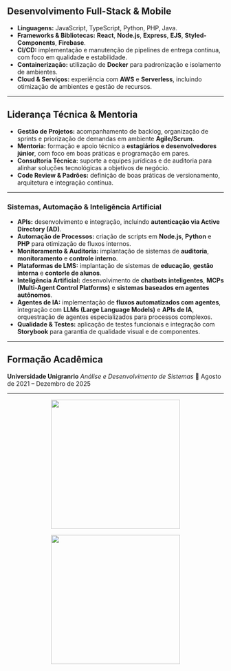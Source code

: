 ## **Desenvolvimento Full-Stack & Mobile**

* **Linguagens:** JavaScript, TypeScript, Python, PHP, Java.
* **Frameworks & Bibliotecas:** **React**, **Node.js**, **Express**, **EJS**, **Styled-Components**, **Firebase**.
* **CI/CD:** implementação e manutenção de pipelines de entrega contínua, com foco em qualidade e estabilidade.
* **Containerização:** utilização de **Docker** para padronização e isolamento de ambientes.
* **Cloud & Serviços:** experiência com **AWS** e **Serverless**, incluindo otimização de ambientes e gestão de recursos.

---

## **Liderança Técnica & Mentoria**

* **Gestão de Projetos:** acompanhamento de backlog, organização de sprints e priorização de demandas em ambiente **Agile/Scrum**.
* **Mentoria:** formação e apoio técnico a **estagiários e desenvolvedores júnior**, com foco em boas práticas e programação em pares.
* **Consultoria Técnica:** suporte a equipes jurídicas e de auditoria para alinhar soluções tecnológicas a objetivos de negócio.
* **Code Review & Padrões:** definição de boas práticas de versionamento, arquitetura e integração contínua.

---

### **Sistemas, Automação & Inteligência Artificial**

* **APIs:** desenvolvimento e integração, incluindo **autenticação via Active Directory (AD)**.
* **Automação de Processos:** criação de scripts em **Node.js**, **Python** e **PHP** para otimização de fluxos internos.
* **Monitoramento & Auditoria:** implantação de sistemas de **auditoria**, **monitoramento** e **controle interno**.
* **Plataformas de LMS:** implantação de sistemas de **educação**, **gestão interna** e **contorle de alunos**.
* **Inteligência Artificial:** desenvolvimento de **chatbots inteligentes**, **MCPs (Multi-Agent Control Platforms)** e **sistemas baseados em agentes autônomos**.
* **Agentes de IA:** implementação de **fluxos automatizados com agentes**, integração com **LLMs (Large Language Models)** e **APIs de IA**, orquestração de agentes especializados para processos complexos.
* **Qualidade & Testes:** aplicação de testes funcionais e integração com **Storybook** para garantia de qualidade visual e de componentes.

---

## **Formação Acadêmica**

**Universidade Unigranrio**
*Análise e Desenvolvimento de Sistemas*
📅 Agosto de 2021 – Dezembro de 2025

---

<p align="center">
  <a href="https://github.com/anuraghazra/github-readme-stats">
    <img width="300" src="https://github-readme-stats.vercel.app/api/top-langs/?username=abelmagnag0&layout=compact&theme=dracula&count_private=true" />
  </a>
</p>

<p align="center">
  <img src="https://miro.medium.com/v2/1*54_--49lwKngQUw0bNPijQ.gif"  width="300" />
</p>



